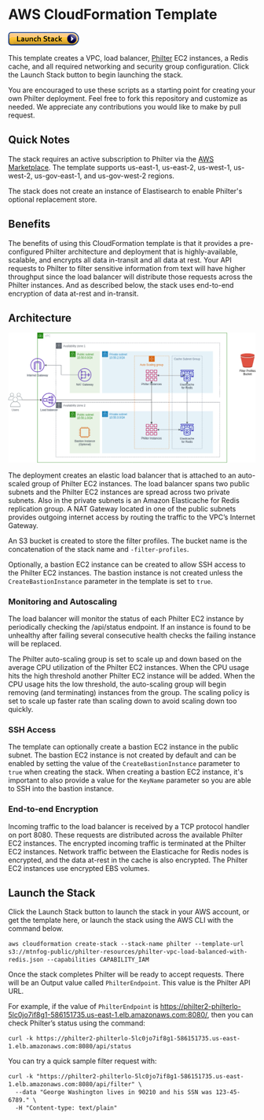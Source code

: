 # AWS CloudFormation Template

[![Launch Stack](https://github.com/mtnfog/philter-infrastructure-as-code/blob/master/aws-cloudformation/cloudformation-launch-stack.png?raw=true)](https://console.aws.amazon.com/cloudformation/home?#/stacks/create/review?stackName=philter&templateURL=https://mtnfog-public.s3.amazonaws.com/philter-resources/philter-vpc-load-balanced-with-redis.json)

This template creates a VPC, load balancer, [Philter](https://www.mtnfog.com/products/philter/) EC2 instances, a Redis cache, and all required networking and security group configuration. Click the Launch Stack button to begin launching the stack.

You are encouraged to use these scripts as a starting point for creating your own Philter deployment. Feel free to fork this repository and customize as needed. We appreciate any contributions you would like to make by pull request.

## Quick Notes

The stack requires an active subscription to Philter via the [AWS Marketplace](https://aws.amazon.com/marketplace/pp/B07YVB8FFT?ref=_ptnr_mf_iaccf). The template supports us-east-1, us-east-2, us-west-1, us-west-2, us-gov-east-1, and us-gov-west-2 regions.

The stack does not create an instance of Elastisearch to enable Philter's optional replacement store.

## Benefits

The benefits of using this CloudFormation template is that it provides a pre-configured Philter architecture and deployment that is highly-available, scalable, and encrypts all data in-transit and all data at rest. Your API requests to Philter to filter sensitive information from text will have higher throughput since the load balancer will distribute those requests across the Philter instances. And as described below, the stack uses end-to-end encryption of data at-rest and in-transit.

## Architecture

![Philter Architecture](https://github.com/mtnfog/philter-infrastructure-as-code/blob/master/aws-cloudformation/philter-cloudformation-redis-arch.png?raw=true)

The deployment creates an elastic load balancer that is attached to an auto-scaled group of Philter EC2 instances. The load balancer spans two public subnets and the Philter EC2 instances are spread across two private subnets. Also in the private subnets is an Amazon Elasticache for Redis replication group. A NAT Gateway located in one of the public subnets provides outgoing internet access by routing the traffic to the VPC’s Internet Gateway.

An S3 bucket is created to store the filter profiles. The bucket name is the concatenation of the stack name and `-filter-profiles`.

Optionally, a bastion EC2 instance can be created to allow SSH access to the Philter EC2 instances. The bastion instance is not created unless the `CreateBastionInstance` parameter in the template is set to `true`. 

### Monitoring and Autoscaling

The load balancer will monitor the status of each Philter EC2 instance by periodically checking the /api/status endpoint. If an instance is found to be unhealthy after failing several consecutive health checks the failing instance will be replaced.

The Philter auto-scaling group is set to scale up and down based on the average CPU utilization of the Philter EC2 instances. When the CPU usage hits the high threshold another Philter EC2 instance will be added. When the CPU usage hits the low threshold, the auto-scaling group will begin removing (and terminating) instances from the group. The scaling policy is set to scale up faster rate than scaling down to avoid scaling down too quickly.

### SSH Access

The template can optionally create a bastion EC2 instance in the public subnet. The bastion EC2 instance is not created by default and can be enabled by setting the value of the `CreateBastionInstance` parameter to `true` when creating the stack. When creating a bastion EC2 instance, it's important to also provide a value for the `KeyName` parameter so you are able to SSH into the bastion instance.

### End-to-end Encryption

Incoming traffic to the load balancer is received by a TCP protocol handler on port 8080. These requests are distributed across the available Philter EC2 instances. The encrypted incoming traffic is terminated at the Philter EC2 instances. Network traffic between the Elasticache for Redis nodes is encrypted, and the data at-rest in the cache is also encrypted. The Philter EC2 instances use encrypted EBS volumes.

## Launch the Stack

Click the Launch Stack button to launch the stack in your AWS account, or get the template here, or launch the stack using the AWS CLI with the command below.

```
aws cloudformation create-stack --stack-name philter --template-url s3://mtnfog-public/philter-resources/philter-vpc-load-balanced-with-redis.json --capabilities CAPABILITY_IAM
```

Once the stack completes Philter will be ready to accept requests. There will be an Output value called `PhilterEndpoint`. This value is the Philter API URL.

For example, if the value of `PhilterEndpoint` is https://philter2-philterlo-5lc0jo7if8g1-586151735.us-east-1.elb.amazonaws.com:8080/, then you can check Philter’s status using the command:

```
curl -k https://philter2-philterlo-5lc0jo7if8g1-586151735.us-east-1.elb.amazonaws.com:8080/api/status
```

You can try a quick sample filter request with:

```
curl -k "https://philter2-philterlo-5lc0jo7if8g1-586151735.us-east-1.elb.amazonaws.com:8080/api/filter" \
  --data "George Washington lives in 90210 and his SSN was 123-45-6789." \
  -H "Content-type: text/plain"
```